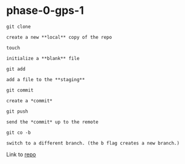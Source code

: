 # phase-0-gps-1

`git clone`

    create a new **local** copy of the repo

`touch`

    initialize a **blank** file

`git add`

    add a file to the **staging**

`git commit`

    create a *commit*

`git push`

    send the *commit* up to the remote

`git co -b`

    switch to a different branch. (the b flag creates a new branch.)

Link to [repo](https://github.com/egermani/phase-0-gps-1)